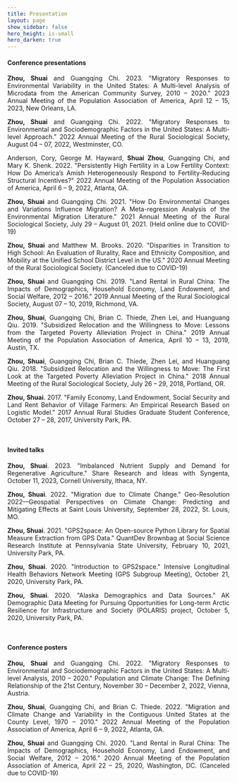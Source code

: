 ```yaml
---
title: Presentation
layout: page
show_sidebar: false
hero_height: is-small
hero_darken: true
---
```


#### Conference presentations

<p align="justify"><b>Zhou, Shuai</b> and Guangqing Chi. 2023. "Migratory Responses to Environmental Variability in the United States: A Multi-level Analysis of Microdata from the American Community Survey, 2010 – 2020." 2023 Annual Meeting of the Population Association of America, April 12 – 15, 2023, New Orleans, LA. &nbsp;
	<a href="/downloads/conferences/Present_PAA2023.pdf" target="_blank" rel="noopener"><i class="far fa-file-pdf"></i></a>
</p>

<p align="justify"><b>Zhou, Shuai</b> and Guangqing Chi. 2022. "Migratory Responses to Environmental and Sociodemographic Factors in the United States: A Multi-level Approach." 2022 Annual Meeting of the Rural Sociological Society, August 04 – 07, 2022, Westminster, CO. &nbsp;
	<a href="/downloads/conferences/Present_RSS2022.pdf" target="_blank" rel="noopener"><i class="far fa-file-pdf"></i></a>
</p>

<p align="justify">Anderson, Cory, George M. Hayward, <b>Shuai Zhou</b>, Guangqing Chi, and Mary K. Shenk. 2022. "Persistently High Fertility in a Low Fertility Context: How Do America’s Amish Heterogeneously Respond to Fertility-Reducing Structural Incentives?" 2022 Annual Meeting of the Population Association of America, April 6 – 9, 2022, Atlanta, GA. &nbsp;
	<!-- <a href="/downloads/conferences/2021GPS2space.pdf" target="_blank" rel="noopener"><i class="far fa-file-pdf"></i></a> -->
</p>

<p align="justify"><b>Zhou, Shuai</b> and Guangqing Chi. 2021. "How Do Environmental Changes and Variations Influence Migration? A Meta-regression Analysis of the Environmental Migration Literature." 2021 Annual Meeting of the Rural Sociological Society, July 29 – August 01, 2021. (Held online due to COVID-19) &nbsp;
	<a href="/downloads/conferences/Present_RSS2021.pdf" target="_blank" rel="noopener"><i class="far fa-file-pdf"></i></a>
</p>

<p align="justify"><b>Zhou, Shuai</b> and Matthew M. Brooks. 2020. "Disparities in Transition to High School: An Evaluation of Rurality, Race and Ethnicity Composition, and Mobility at the Unified School District Level in the US." 2020 Annual Meeting of the Rural Sociological Society. (Canceled due to COVID-19) &nbsp;
	<a href="/downloads/conferences/Present_RSS2020.pdf" target="_blank" rel="noopener"><i class="far fa-file-pdf"></i></a>
</p>

<p align="justify"><b>Zhou, Shuai</b> and Guangqing Chi. 2019. "Land Rental in Rural China: The Impacts of Demographics, Household Economy, Land Endowment, and Social Welfare, 2012 – 2016." 2019 Annual Meeting of the Rural Sociological Society, August 07 – 10, 2019, Richmond, VA. &nbsp;
	<a href="/downloads/conferences/Present_RSS2019.pdf" target="_blank" rel="noopener"><i class="far fa-file-pdf"></i></a>
</p>

<p align="justify"><b>Zhou, Shuai</b>, Guangqing Chi, Brian C. Thiede, Zhen Lei, and Huanguang Qiu. 2019. "Subsidized Relocation and the Willingness to Move: Lessons from the Targeted Poverty Alleviation Project in China." 2019 Annual Meeting of the Population Association of America, April 10 – 13, 2019, Austin, TX. &nbsp;
	<a href="/downloads/conferences/Present_PAA2019.pdf" target="_blank" rel="noopener"><i class="far fa-file-pdf"></i></a>
</p>

<p align="justify"><b>Zhou, Shuai</b>, Guangqing Chi, Brian C. Thiede, Zhen Lei, and Huanguang Qiu. 2018. "Subsidized Relocation and the Willingness to Move: The First Look at the Targeted Poverty Alleviation Project in China." 2018 Annual Meeting of the Rural Sociological Society, July 26 – 29, 2018, Portland, OR. &nbsp;
	<a href="/downloads/conferences/Present_RSS2018.pdf" target="_blank" rel="noopener"><i class="far fa-file-pdf"></i></a>
</p>

<p align="justify"><b>Zhou, Shuai</b>. 2017. "Family Economy, Land Endowment, Social Security and Land Rent Behavior of Village Farmers: An Empirical Research Based on Logistic Model." 2017 Annual Rural Studies Graduate Student Conference, October 27 – 28, 2017, University Park, PA. &nbsp;
	<!-- <a href="/downloads/conferences/2021GPS2space.pdf" target="_blank" rel="noopener"><i class="far fa-file-pdf"></i></a> -->
</p>
<br>

#### Invited talks

<p align="justify"><b>Zhou, Shuai</b>. 2023. "Imbalanced Nutrient Supply and Demand for Regenerative Agriculture." Share Research and Ideas with Syngenta, October 11, 2023, Cornell University, Ithaca, NY. &nbsp;
	<a href="/downloads/conferences/Syngenta.pdf" target="_blank" rel="noopener"><i class="far fa-file-pdf"></i></a>
</p>

<p align="justify"><b>Zhou, Shuai</b>. 2022. "Migration due to Climate Change." Geo-Resolution 2022—Geospatial Perspectives on Climate Change: Predicting and Mitigating Effects at Saint Louis University, September 28, 2022, St. Louis, MO. &nbsp;
	<a href="https://www.youtube.com/watch?v=UXSFGpY9VYc&t=2s" target="_blank" rel="noopener"><i class="fab fa-youtube"></i></a>
</p>

<p align="justify"><b>Zhou, Shuai</b>. 2021. "GPS2space: An Open-source Python Library for Spatial Measure Extraction from GPS Data." QuantDev Brownbag at Social Science Research Institute at Pennsylvania State University, February 10, 2021, University Park, PA. &nbsp;
	<a href="/downloads/conferences/GPS2space_QuantDev.pdf" target="_blank" rel="noopener"><i class="far fa-file-pdf"></i></a>
</p>

<p align="justify"><b>Zhou, Shuai</b>. 2020. "Introduction to GPS2space." Intensive Longitudinal Health Behaviors Network Meeting (GPS Subgroup Meeting), October 21, 2020, University Park, PA. &nbsp;
	<a href="/downloads/conferences/GPS2space_Intro.pdf" target="_blank" rel="noopener"><i class="far fa-file-pdf"></i></a>
</p>

<p align="justify"><b>Zhou, Shuai</b>. 2020. "Alaska Demographics and Data Sources." AK Demographic Data Meeting for Pursuing Opportunities for Long-term Arctic Resilience for Infrastructure and Society (POLARIS) project, October 5, 2020, University Park, PA. &nbsp;
	<a href="/downloads/conferences/AK_Demographics.pdf" target="_blank" rel="noopener"><i class="far fa-file-pdf"></i></a>
</p>
<br>

#### Conference posters
<p align="justify"><b>Zhou, Shuai</b> and Guangqing Chi. 2022. "Migratory Responses to Environmental and Sociodemographic Factors in the United States: A Multi-level Analysis, 2010 – 2020." Population and Climate Change: The Defining Relationship of the 21st Century, November 30 – December 2, 2022, Vienna, Austria. &nbsp;
	<a href="https://youtu.be/wUzW-CNox7E" target="_blank" rel="noopener"><i class="fab fa-youtube"></i></a>
</p>

<p align="justify"><b>Zhou, Shuai</b>, Guangqing Chi, and Brian C. Thiede. 2022. "Migration and Climate Change and Variability in the Contiguous United States at the County Level, 1970 – 2010." 2022 Annual Meeting of the Population Association of America, April 6 – 9, 2022, Atlanta, GA. &nbsp;
	<a href="/downloads/conferences/Poster_PAA2022.pdf" target="_blank" rel="noopener"><i class="far fa-file-pdf"></i></a>
</p>

<p align="justify"><b>Zhou, Shuai</b> and Guangqing Chi. 2020. "Land Rental in Rural China: The Impacts of Demographics, Household Economy, Land Endowment, and Social Welfare, 2012 – 2016." 2020 Annual Meeting of the Population Association of America, April 22 – 25, 2020, Washington, DC. (Canceled due to COVID-19)
</p>
<br>

